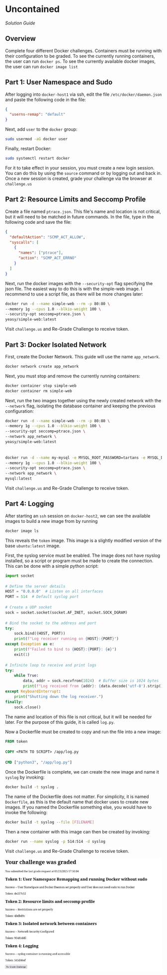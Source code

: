 # Uncontained
_Solution Guide_

## Overview

Complete four different Docker challenges. Containers must be running with their configuration to be graded. To see the currently running containers, the user can run `docker ps`. To see the currently available docker images, the user can run `docker image list`


## Part 1: User Namespace and Sudo

After logging into `docker-host1` via ssh, edit the file `/etc/docker/daemon.json` and paste the following code in the file:

```json
{
  "userns-remap": "default"
}
```

Next, add `user` to the `docker` group:

```bash
sudo usermod -aG docker user
```

Finally, restart Docker:

```bash
sudo systemctl restart docker
```

For it to take effect in your session, you must create a new login session.  You can do this by using the `source` command or by logging out and back in.  Once a new session is created, grade your challenge via the browser at `challenge.us`

## Part 2: Resource Limits and Seccomp Profile

Create a file named `ptrace.json`. This file's name and location is not critical, but it will need to be matched in future commands. In the file, type in the following code and save the file:

```json
{
  "defaultAction": "SCMP_ACT_ALLOW",
  "syscalls": [
    {
      "names": ["ptrace"],
      "action": "SCMP_ACT_ERRNO"
    }
  ]
}
```

Next, run the docker images with the `--security-opt` flag specifying the json file. The easiest way to do this is with the simple-web image. I recommend to use a script file, as there will be more changes later:

```bash
docker run -d --name simple-web --rm -p 80:80 \
--memory 1g --cpus 1.0 --blkio-weight 100 \
--security-opt seccomp=ptrace.json \
yeasy/simple-web:latest

```

Visit `challenge.us` and Re-Grade Challenge to receive token.

## Part 3: Docker Isolated Network
First, create the Docker Network. This guide will use the name `app_network`.

```bash
docker network create app_network
```

Next, you must stop and remove the currently running containers:

```bash
docker container stop simple-web
docker container rm simple-web
```

Next, run the two images together using the newly created network with the `--network` flag, isolating the database container and keeping the previous configuration:

```bash
docker run -d --name simple-web --rm -p 80:80 \
--memory 1g --cpus 1.0 --blkio-weight 100 \
--security-opt seccomp=ptrace.json \
--network app_network \
yeasy/simple-web:latest


docker run -d --name my-mysql -e MYSQL_ROOT_PASSWORD=tartans -e MYSQL_DATABASE=mydb \
--memory 1g --cpus 1.0 --blkio-weight 100 \
--security-opt seccomp=ptrace.json \
--network app_network \
mysql:latest
```

Visit `challenge.us` and Re-Grade Challenge to receive token.

## Part 4: Logging

After starting an `ssh` session on `docker-host2`, we can see the available images to build a new image from by running 

```bash
docker image ls
```

This reveals the `token` image. This image is a slightly modified version of the base `ubuntu:latest` image.

First, the syslog service must be enabled. The image does not have rsyslog installed, so a script or program must be made to create the connection. This can be done with a simple python script:

```python
import socket

# Define the server details
HOST = "0.0.0.0"  # Listen on all interfaces
PORT = 514  # Default syslog port

# Create a UDP socket
sock = socket.socket(socket.AF_INET, socket.SOCK_DGRAM)

# Bind the socket to the address and port
try:
    sock.bind((HOST, PORT))
    print(f"Log receiver running on {HOST}:{PORT}")
except Exception as e:
    print(f"Failed to bind to {HOST}:{PORT}: {e}")
    exit(1)

# Infinite loop to receive and print logs
try:
    while True:
        data, addr = sock.recvfrom(1024)  # Buffer size is 1024 bytes
        print(f"Log received from {addr}: {data.decode('utf-8').strip()}")
except KeyboardInterrupt:
    print("Shutting down the log receiver.")
finally:
    sock.close()
```

The name and location of this file is not critical, but it will be needed for later. For the purpose of this guide, it is called `log.py`.

Now a Dockerfile must be created to copy and run the file into a new image:

```dockerfile
FROM token

COPY <PATH TO SCRIPT> /app/log.py

CMD ["python3", "/app/log.py"]
```

Once the Dockerfile is complete, we can create the new image and name it `syslog` by invoking:

```bash
docker build -t syslog .
```

The name of the Dockerfile does not matter. For simplicity, it is named `Dockerfile`, as this is the default name that docker uses to create new images. If you named the Dockerfile something else, you would have to invoke the following:

```bash
docker build -t syslog --file [FILENAME]
```

Then a new container with this image can then be created by invoking:

```bash
docker run --name syslog -p 514:514 -d syslog
```

Visit `challenge.us` and Re-Grade Challenge to receive token.

![image showing successful tokens graded](./img/grading-tokens.png)